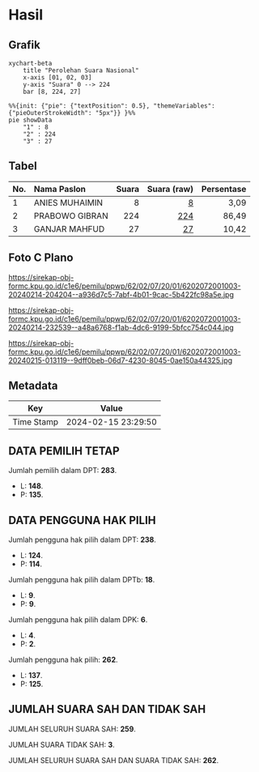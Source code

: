 # Hasil

## Grafik

```mermaid
xychart-beta
    title "Perolehan Suara Nasional"
    x-axis [01, 02, 03]
    y-axis "Suara" 0 --> 224
    bar [8, 224, 27]
```

```mermaid
%%{init: {"pie": {"textPosition": 0.5}, "themeVariables": {"pieOuterStrokeWidth": "5px"}} }%%
pie showData
    "1" : 8
    "2" : 224
    "3" : 27
```

## Tabel

| No. | Nama Paslon    | Suara | Suara (raw) | Persentase |
|:--- |:-------------- | -----:| -----------:| ----------:|
| 1   | ANIES MUHAIMIN | 8     | [8][p-1]    | 3,09       |
| 2   | PRABOWO GIBRAN | 224   | [224][p-2]  | 86,49      |
| 3   | GANJAR MAHFUD  | 27    | [27][p-3]   | 10,42      |


[p-1]: https://github.com/gigit-pemilu/pemilu-2024/blob/main/pilpres/hitung-suara/sub/62-kalimantan-tengah/sub/02-kotawaringin-timur/sub/07-mentaya-hilir-utara/sub/2001-pondok-damar/sub/003-tps/sub/paslon-1.txt
[p-2]: https://github.com/gigit-pemilu/pemilu-2024/blob/main/pilpres/hitung-suara/sub/62-kalimantan-tengah/sub/02-kotawaringin-timur/sub/07-mentaya-hilir-utara/sub/2001-pondok-damar/sub/003-tps/sub/paslon-2.txt
[p-3]: https://github.com/gigit-pemilu/pemilu-2024/blob/main/pilpres/hitung-suara/sub/62-kalimantan-tengah/sub/02-kotawaringin-timur/sub/07-mentaya-hilir-utara/sub/2001-pondok-damar/sub/003-tps/sub/paslon-3.txt

## Foto C Plano

https://sirekap-obj-formc.kpu.go.id/c1e6/pemilu/ppwp/62/02/07/20/01/6202072001003-20240214-204204--a936d7c5-7abf-4b01-9cac-5b422fc98a5e.jpg

https://sirekap-obj-formc.kpu.go.id/c1e6/pemilu/ppwp/62/02/07/20/01/6202072001003-20240214-232539--a48a6768-f1ab-4dc6-9199-5bfcc754c044.jpg

https://sirekap-obj-formc.kpu.go.id/c1e6/pemilu/ppwp/62/02/07/20/01/6202072001003-20240215-013119--9dff0beb-06d7-4230-8045-0ae150a44325.jpg


## Metadata

| Key        | Value               |
| ---------- | ------------------- |
| Time Stamp | 2024-02-15 23:29:50 |


## DATA PEMILIH TETAP

Jumlah pemilih dalam DPT: **283**.
 * L: **148**.
 * P: **135**.

## DATA PENGGUNA HAK PILIH

Jumlah pengguna hak pilih dalam DPT: **238**.
 * L: **124**.
 * P: **114**.

Jumlah pengguna hak pilih dalam DPTb: **18**.
 * L: **9**.
 * P: **9**.

Jumlah pengguna hak pilih dalam DPK: **6**.
 * L: **4**.
 * P: **2**.

Jumlah pengguna hak pilih: **262**.
 * L: **137**.
 * P: **125**.

## JUMLAH SUARA SAH DAN TIDAK SAH

JUMLAH SELURUH SUARA SAH: **259**.

JUMLAH SUARA TIDAK SAH: **3**.

JUMLAH SELURUH SUARA SAH DAN SUARA TIDAK SAH: **262**.


